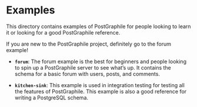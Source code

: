 # Examples

This directory contains examples of PostGraphile for people looking to learn it
or looking for a good PostGraphile reference.

If you are new to the PostGraphile project, definitely go to the forum example!

- **`forum`**: The forum example is the best for beginners and people looking to
  spin up a PostGraphile server to see what’s up. It contains the schema for a
  basic forum with users, posts, and comments.

- **`kitchen-sink`**: This example is used in integration testing for testing
  all the features of PostGraphile. This example is also a good reference for
  writing a PostgreSQL schema.
